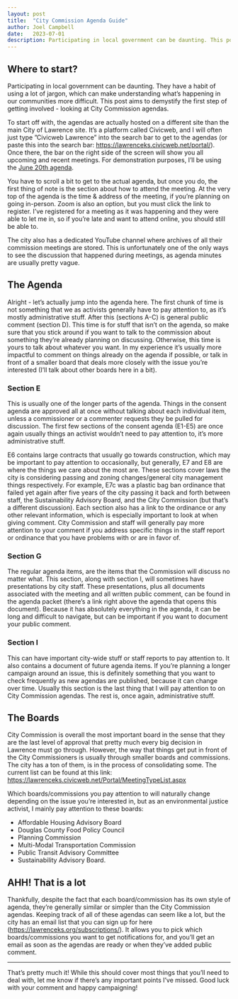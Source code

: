 ```yaml
---
layout: post
title:  "City Commission Agenda Guide"
author: Joel Campbell
date:   2023-07-01
description: Participating in local government can be daunting. This post aims to demystify the first step of getting involved - looking at City Commission agendas.
---
```


## Where to start?

<span class="dropcap">P</span>articipating in local government can be daunting. They have a habit of using a lot of jargon, which can make understanding what’s happening in our communities more difficult. This post aims to demystify the first step of getting involved - looking at City Commission agendas.

To start off with, the agendas are actually hosted on a different site than the main City of Lawrence site. It’s a platform called Civicweb, and I will often just type ”Civicweb Lawrence” into the search bar to get to the agendas (or paste this into the search bar: <https://lawrenceks.civicweb.net/portal/>). Once there, the bar on the right side of the screen will show you all upcoming and recent meetings. For demonstration purposes, I’ll be using the [June 20th agenda](https://lawrenceks.civicweb.net/Portal/MeetingInformation.aspx?Org=Cal&id=1192).

You have to scroll a bit to get to the actual agenda, but once you do, the first thing of note is the section about how to attend the meeting. At the very top of the agenda is the time & address of the meeting, if you’re planning on going in-person. Zoom is also an option, but you must click the link to register. I’ve registered for a meeting as it was happening and they were able to let me in, so if you’re late and want to attend online, you should still be able to.

The city also has a dedicated YouTube channel where archives of all their commission meetings are stored. This is unfortunately one of the only ways to see the discussion that happened during meetings, as agenda minutes are usually pretty vague.

## The Agenda

Alright - let’s actually jump into the agenda here. The first chunk of time is not something that we as activists generally have to pay attention to, as it’s mostly administrative stuff. After this (sections A-C) is general public comment (section D). This time is for stuff that isn’t on the agenda, so make sure that you stick around if you want to talk to the commission about something they’re already planning on discussing. Otherwise, this time is yours to talk about whatever you want. In my experience it’s usually more impactful to comment on things already on the agenda if possible, or talk in front of a smaller board that deals more closely with the issue you’re interested (I’ll talk about other boards here in a bit).

### Section E

This is usually one of the longer parts of the agenda. Things in the consent agenda are approved all at once without talking about each individual item, unless a commissioner or a commenter requests they be pulled for discussion. The first few sections of the consent agenda (E1-E5) are once again usually things an activist wouldn’t need to pay attention to, it’s more administrative stuff.

E6 contains large contracts that usually go towards construction, which may be important to pay attention to occasionally, but generally, E7 and E8 are where the things we care about the most are. These sections cover laws the city is considering passing and zoning changes/general city management things respectively. For example, E7c was a plastic bag ban ordinance that failed yet again after five years of the city passing it back and forth between staff, the Sustainability Advisory Board, and the City Commission (but that’s a different discussion). Each section also has a link to the ordinance or any other relevant information, which is especially important to look at when giving comment. City Commission and staff will generally pay more attention to your comment if you address specific things in the staff report or ordinance that you have problems with or are in favor of.

### Section G

The regular agenda items, are the items that the Commission will discuss no matter what. This section, along with section I, will sometimes have presentations by city staff. These presentations, plus all documents associated with the meeting and all written public comment, can be found in the agenda packet (there’s a link right above the agenda that opens this document). Because it has absolutely everything in the agenda, it can be long and difficult to navigate, but can be important if you want to document your public comment.

### Section I

This can have important city-wide stuff or staff reports to pay attention to. It also contains a document of future agenda items. If you’re planning a longer campaign around an issue, this is definitely something that you want to check frequently as new agendas are published, because it can change over time. Usually this section is the last thing that I will pay attention to on City Commission agendas. The rest is, once again, administrative stuff.

## The Boards

City Commission is overall the most important board in the sense that they are the last level of approval that pretty much every big decision in Lawrence must go through. However, the way that things get put in front of the City Commissioners is usually through smaller boards and commissions. The city has a ton of them, is in the process of consolidating some. The current list can be found at this link: <https://lawrenceks.civicweb.net/Portal/MeetingTypeList.aspx>

Which boards/commissions you pay attention to will naturally change depending on the issue you’re interested in, but as an environmental justice activist, I mainly pay attention to these boards:

- Affordable Housing Advisory Board
- Douglas County Food Policy Council
- Planning Commission
- Multi-Modal Transportation Commission
- Public Transit Advisory Committee
- Sustainability Advisory Board.

## AHH! That is a lot

Thankfully, despite the fact that each board/commission has its own style of agenda, they’re generally similar or simpler than the City Commission agendas. Keeping track of all of these agendas can seem like a lot, but the city has an email list that you can sign up for here (<https://lawrenceks.org/subscriptions/>). It allows you to pick which boards/commissions you want to get notifications for, and you’ll get an email as soon as the agendas are ready or when they’ve added public comment.

---

That’s pretty much it! While this should cover most things that you’ll need to deal with, let me know if there’s any important points I’ve missed. Good luck with your comment and happy campaigning!
